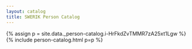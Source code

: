 ```yaml
---
layout: catalog
title: SWERIK Person Catalog
---
```

{% assign p = site.data._person-catalog.i-HrFkdZvTMMR7zA25xt1Lgw %}
{% include person-catalog.html p=p %}

